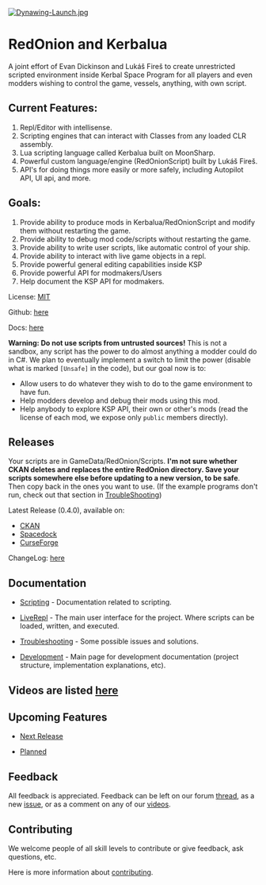 [![Dynawing-Launch.jpg](https://i.postimg.cc/CMskNBBk/Dynawing-Launch.jpg)](https://postimg.cc/HjjrWLtk)

# RedOnion and Kerbalua

A joint effort of Evan Dickinson and Lukáš Fireš to create
unrestricted scripted environment inside Kerbal Space Program
for all players and even modders wishing to control the game,
vessels, anything, with own script.

## Current Features:
1. Repl/Editor with intellisense.
1. Scripting engines that can interact with Classes from any loaded CLR assembly. 
1. Lua scripting language called Kerbalua built on MoonSharp.
1. Powerful custom language/engine (RedOnionScript) built by Lukáš Fireš.
1. API's for doing things more easily or more safely, including Autopilot API, UI api, and more.

## Goals:
1. Provide ability to produce mods in Kerbalua/RedOnionScript and modify them without restarting the game.
1. Provide ability to debug mod code/scripts without restarting the game.
1. Provide ability to write user scripts, like automatic control of your ship.
1. Provide ability to interact with live game objects in a repl.
1. Provide powerful general editing capabilities inside KSP
1. Provide powerful API for modmakers/Users
1. Help document the KSP API for modmakers.

License: [MIT](https://github.com/evandisoft/RedOnion/blob/master/LICENSE)

Github: [here](https://github.com/evandisoft/RedOnion)

Docs: [here](https://evandisoft.github.io/RedOnion)

**Warning: Do not use scripts from untrusted sources!**
This is not a sandbox, any script has the power to do almost anything a modder could do in C#.
We plan to eventually implement a switch to limit the power
(disable what is marked `[Unsafe]` in the code),
but our goal now is to:

- Allow users to do whatever they wish to do to the game environment to have fun.
- Help modders develop and debug their mods using this mod.
- Help anybody to explore KSP API, their own or other's mods
  (read the license of each mod, we expose only `public` members directly).

## Releases

Your scripts are in GameData/RedOnion/Scripts. **I'm not sure whether CKAN deletes and replaces the entire RedOnion directory. Save your scripts somewhere else before updating to a new version, to be safe**. Then copy back in the ones you want to use. (If the example programs don't run, check out that section in [TroubleShooting](TroubleShooting.md))

Latest Release (0.4.0), available on:
- [CKAN](https://github.com/KSP-CKAN/CKAN)
- [Spacedock](https://spacedock.info/mod/2116/Red%20Onion)
- [CurseForge](https://www.curseforge.com/kerbal/ksp-mods/redonion)

ChangeLog: [here](ChangeLog.md)

## Documentation

- [Scripting](ScriptingReadme.md) - Documentation related to scripting.

- [LiveRepl](LiveRepl/Readme.md) - The main user interface for the project. Where scripts can be loaded, written, and executed.

- [Troubleshooting](TroubleShooting.md) - Some possible issues and solutions.

- [Development](DevelopmentReadme.md) - Main page for development documentation (project structure, implementation explanations, etc).

## Videos are listed [here](Videos.md)

## Upcoming Features

- [Next Release](ChangeLog.md#next-release)

- [Planned](ChangeLog.md#planned-features)

## Feedback

All feedback is appreciated. Feedback can be left on our forum [thread](https://forum.kerbalspaceprogram.com/index.php?/topic/189983-18x-redonion-unrestricted-in-game-scripting-v-040/), as a new [issue](https://github.com/evandisoft/RedOnion/issues), or as a comment on any of our [videos](Videos.md).

## Contributing

We welcome people of all skill levels to contribute or give feedback, ask questions, etc.

Here is more information about [contributing](Contributing.md).
